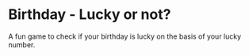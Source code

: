 # Birthday - Lucky or not?
A fun game to check if your birthday is lucky on the basis of your lucky number.
